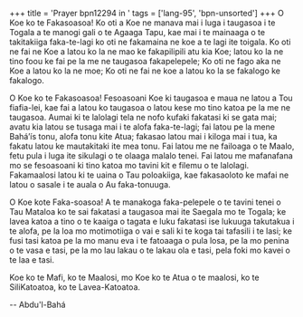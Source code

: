 +++
title = 'Prayer bpn12294 in '
tags = ['lang-95', 'bpn-unsorted']
+++
O Koe ko te Fakasoasoa!  Ko oti a Koe ne manava mai i luga i taugasoa i te Togala a te manogi gali o te Agaaga Tapu, kae mai i te mainaaga o te takitakiiga faka-te-lagi ko oti ne fakamaina ne koe a te lagi ite toigala.  Ko oti ne fai ne Koe a latou ko la ne mao ke fakapilipili atu kia Koe; latou ko la ne tino foou ke fai pe la me ne taugasoa fakapelepele; Ko oti ne fago aka ne Koe a latou ko la ne moe; Ko oti ne fai ne koe a latou ko la se fakalogo ke fakalogo.  
  
O Koe ko te Fakasoasoa!  Fesoasoani Koe ki taugasoa e maua ne latou a Tou fiafia-lei, kae fai a latou ko taugasoa o latou kese mo tino katoa pe la me ne taugasoa.  Aumai ki te lalolagi tela ne nofo kufaki fakatasi ki se gata mai; avatu kia latou se tusaga mai i te alofa faka-te-lagi; fai latou pe la mene Bahá’ís tonu, alofa tonu kite Atua; fakasao latou mai i kiloga mai i tua, ka fakatu latou ke mautakitaki ite mea tonu.  Fai latou me ne failoaga o te Maalo, fetu pula i luga ite sikulagi o te olaaga malalo tenei.  Fai latou me mafanafana mo se fesoasoani ki tino katoa mo tavini kit e filemu o te lalolagi.  Fakamaalosi latou ki te uaina o Tau poloakiiga, kae fakasaoloto ke mafai ne latou o sasale i te auala o Au faka-tonuuga.  
  
O Koe kote Faka-soasoa! A te manakoga faka-pelepele o te tavini tenei o Tau Mataloa ko te sai fakatasi a taugasoa mai ite Saegala mo te Togala; ke lavea katoa a tino o te kaaiga o tagata e luku fakatasi ise lukuuga takutakua i te alofa, pe la loa mo motimotiiga o vai e sali ki te koga tai tafasili i te lasi; ke fusi tasi katoa pe la mo manu eva i te fatoaaga o pula losa, pe la mo penina o te vasa e tasi, pe la mo lau lakau o te lakau ola e tasi, pela foki mo kavei o te laa e tasi.  
  
Koe ko te Mafi, ko te Maalosi, mo Koe ko te Atua o te maalosi, ko te SiliKatoatoa, ko te Lavea-Katoatoa.

-- Abdu'l-Bahá
